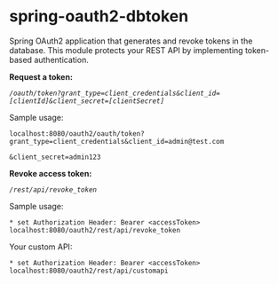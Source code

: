 # spring-oauth2-dbtoken
Spring OAuth2 application that generates and revoke tokens in the database. This module protects your REST API by implementing token-based authentication.

<b>Request a token:</b>

*`/oauth/token?grant_type=client_credentials&client_id=[clientId]&client_secret=[clientSecret]`*

Sample usage:
  
    localhost:8080/oauth2/oauth/token?grant_type=client_credentials&client_id=admin@test.com
                                                                      &client_secret=admin123

<b>Revoke access token:</b>

*`/rest/api/revoke_token`*

Sample usage:

    * set Authorization Header: Bearer <accessToken>
    localhost:8080/oauth2/rest/api/revoke_token

Your custom API:
  
    * set Authorization Header: Bearer <accessToken>
    localhost:8080/oauth2/rest/api/customapi  
